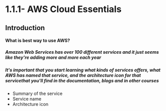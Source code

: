 # 1.1.1- AWS Cloud Essentials
## Introduction
#### What is best way to use AWS?
##### Amazon Web Services has over 100 different services and it just seems like they're adding more and more each year
##### It's important that you start learning what kinds of services offers, what AWS has named that service, and the architecture icon for that servicethat you'll find in the documentation, blogs and in other courses 
- Summary of the service
- Service name
- Architecture icon
